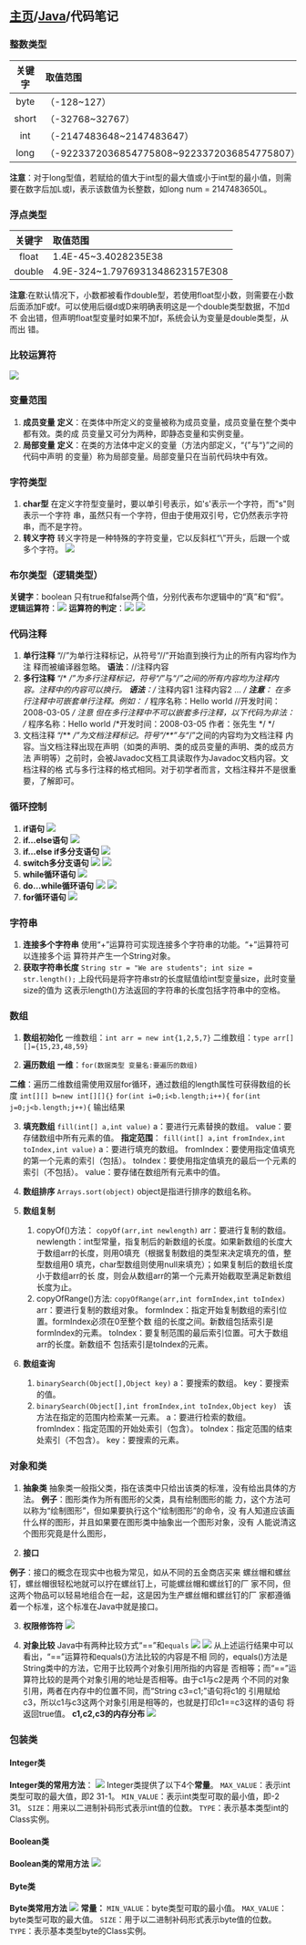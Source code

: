 ## [主页](../README.md)/[Java](./readme.md)/代码笔记

### 整数类型

|关键字|取值范围|
|:----:|:----|
|byte|（-128~127）|
|short|（-32768~32767）|
|int|（-2147483648~2147483647）|
|long|（-9223372036854775808~9223372036854775807）|

**注意**：对于long型值，若赋给的值大于int型的最大值或小于int型的最小值，则需要在数字后加L或l，表示该数值为长整数，如long num = 2147483650L。

### 浮点类型

|关键字|取值范围|
|:----:|:----|
|float|1.4E-45~3.4028235E38|
|double|4.9E-324~1.7976931348623157E308|

**注意**:在默认情况下，小数都被看作double型，若使用float型小数，则需要在小数
后面添加F或f。可以使用后缀d或D来明确表明这是一个double类型数据，不加d不
会出错，但声明float型变量时如果不加f，系统会认为变量是double类型，从而出
错。

### 比较运算符
![](pic/Prolan5.png)

### 变量范围
1. **成员变量**
**定义**：在类体中所定义的变量被称为成员变量，成员变量在整个类中都有效。类的成
员变量又可分为两种，即静态变量和实例变量。
2. **局部变量**
**定义**：在类的方法体中定义的变量（方法内部定义，“{”与“}”之间的代码中声明
的变量）称为局部变量。局部变量只在当前代码块中有效。

### 字符类型
1.  **char型**
在定义字符型变量时，要以单引号表示，如's'表示一个字符，而"s"则表示一个字符
串，虽然只有一个字符，但由于使用双引号，它仍然表示字符串，而不是字符。
2. **转义字符**
转义字符是一种特殊的字符变量，它以反斜杠“\”开头，后跟一个或多个字符。
![](pic/Prolan1.png)

### 布尔类型（逻辑类型）
**关键字**：boolean
只有true和false两个值，分别代表布尔逻辑中的“真”和“假”。
**逻辑运算符**：![](pic/Prolan3.png)
**运算符的判定**：![](pic/Prolan4.png)
![](pic/Prolan2.png)

### 代码注释
1. **单行注释**
“//”为单行注释标记，从符号“//”开始直到换行为止的所有内容均作为注
释而被编译器忽略。
**语法**：//注释内容
2. **多行注释**
“/* */”为多行注释标记，符号“/*”与“*/”之间的所有内容均为注释内
容。注释中的内容可以换行。
**语法**：/* 注释内容1 注释内容2 … */
**注意**：
在多行注释中可嵌套单行注释。例如：
/* 程序名称：Hello world //开发时间：2008-03-05 */
注意
但在多行注释中不可以嵌套多行注释，以下代码为非法：
/* 程序名称：Hello world /*开发时间：2008-03-05 作者：张先生 */ */
3. 文档注释
“/** */”为文档注释标记。符号“/**”与“*/”之间的内容均为文档注释
内容。当文档注释出现在声明（如类的声明、类的成员变量的声明、类的成员方法
声明等）之前时，会被Javadoc文档工具读取作为Javadoc文档内容。文档注释的格
式与多行注释的格式相同。对于初学者而言，文档注释并不是很重要，了解即可。

### 循环控制
1. **if语句**
![](pic/Prolan6.png)
1. **if…else语句**
![](pic/Prolan7.png)
3. **if…else if多分支语句**
![](pic/Prolan8.png)
4. **switch多分支语句**
![](pic/Prolan9.png)
![](pic/Prolan10.png)
5. **while循环语句**
![](pic/Prolan11.png)
6. **do…while循环语句**
![](pic/Prolan12.png)
![](pic/Prolan13.png)
7. **for循环语句**
![](pic/Prolan14.png)

### 字符串
1. **连接多个字符串**
使用“+”运算符可实现连接多个字符串的功能。“+”运算符可以连接多个运
算符并产生一个String对象。
2. **获取字符串长度**
`String str = "We are students"; int size = str.length();`
上段代码是将字符串str的长度赋值给int型变量size，此时变量size的值为
这表示length()方法返回的字符串的长度包括字符串中的空格。

### 数组
1. **数组初始化**
一维数组：`int arr = new int{1,2,5,7}`
二维数组：`type arr[][]={15,23,48,59}`

2. **遍历数组**
**一维**：`for(数据类型 变量名:要遍历的数组)`  

**二维**：遍历二维数组需使用双层for循环，通过数组的length属性可获得数组的长
度
`int[][] b=new int[][]{}`
`for(int i=0;i<b.length;i++){`
   `for(int j=0;j<b.length;j++){`
   输出结果

3. **填充数组**
`fill(int[] a,int value)`
a：要进行元素替换的数组。
value：要存储数组中所有元素的值。
**指定范围**：
`fill(int[] a,int fromIndex,int toIndex,int value)`
a：要进行填充的数组。
fromIndex：要使用指定值填充的第一个元素的索引（包括）。
toIndex：要使用指定值填充的最后一个元素的索引（不包括）。
value：要存储在数组所有元素中的值。

4. **数组排序**
`Arrays.sort(object)`
object是指进行排序的数组名称。
5. **数组复制**
   1. copyOf()方法：
   `copyOf(arr,int newlength)`
   arr：要进行复制的数组。
newlength：int型常量，指复制后的新数组的长度。如果新数组的长度大
于数组arr的长度，则用0填充（根据复制数组的类型来决定填充的值，整型数组用0
填充，char型数组则使用null来填充）；如果复制后的数组长度小于数组arr的长
度，则会从数组arr的第一个元素开始截取至满足新数组长度为止。
    2. copyOfRange()方法:
    `copyOfRange(arr,int formIndex,int toIndex)`
    arr：要进行复制的数组对象。
formIndex：指定开始复制数组的索引位置。formIndex必须在0至整个数
组的长度之间。新数组包括索引是formIndex的元素。
toIndex：要复制范围的最后索引位置。可大于数组arr的长度。新数组不
包括索引是toIndex的元素。

6. **数组查询**
   1. `binarySearch(Object[],Object key)`
   a：要搜索的数组。
key：要搜索的值。
   2. `binarySearch(Object[],int fromIndex,int toIndex,Object
key)
`
该方法在指定的范围内检索某一元素。
a：要进行检索的数组。
fromIndex：指定范围的开始处索引（包含）。
toIndex：指定范围的结束处索引（不包含）。
key：要搜索的元素。

### 对象和类
1. **抽象类**
抽象类一般指父类，指在该类中只给出该类的标准，没有给出具体的方法。
**例子**：图形类作为所有图形的父类，具有绘制图形的能
力，这个方法可以称为“绘制图形”，但如果要执行这个“绘制图形”的命令，没
有人知道应该画什么样的图形，并且如果要在图形类中抽象出一个图形对象，没有
人能说清这个图形究竟是什么图形，

2. **接口**

**例子**：接口的概念在现实中也极为常见，如从不同的五金商店买来
螺丝帽和螺丝钉，螺丝帽很轻松地就可以拧在螺丝钉上，可能螺丝帽和螺丝钉的厂
家不同，但这两个物品可以轻易地组合在一起，这是因为生产螺丝帽和螺丝钉的厂
家都遵循着一个标准，这个标准在Java中就是接口。

3. **权限修饰符**
![](pic/Prolan15.png)

4. **对象比较**
Java中有两种比较方式“==”和`equals`
![](pic/Prolan16.png)
![](pic/Prolan17.png)
从上述运行结果中可以看出，“==”运算符和equals()方法比较的内容是不相
同的，equals()方法是String类中的方法，它用于比较两个对象引用所指的内容是
否相等；而“==”运算符比较的是两个对象引用的地址是否相等。由于c1与c2是两
个不同的对象引用，两者在内存中的位置不同，而“String c3=c1;”语句将c1的
引用赋给c3，所以c1与c3这两个对象引用是相等的，也就是打印c1==c3这样的语句
将返回true值。
**c1,c2,c3的内存分布**
![](pic/Prolan18.png)

### 包装类
#### Integer类
**Integer类的常用方法**：
![](pic/Prolan19.png)
Integer类提供了以下4个**常量**。
`MAX_VALUE`：表示int类型可取的最大值，即2
31-1。
`MIN_VALUE`：表示int类型可取的最小值，即-2
31。
`SIZE`：用来以二进制补码形式表示int值的位数。
`TYPE`：表示基本类型int的Class实例。

#### Boolean类
**Boolean类的常用方法**
![](pic/Prolan20.png)

#### Byte类
**Byte类常用方法**
![](pic/Prolan21.png)
**常量：**
`MIN_VALUE`：byte类型可取的最小值。
`MAX_VALUE`：byte类型可取的最大值。
`SIZE`：用于以二进制补码形式表示byte值的位数。
`TYPE`：表示基本类型byte的Class实例。

